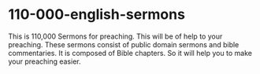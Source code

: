 # 110-000-english-sermons
This is 110,000 Sermons for preaching. This will be of help to your preaching. These sermons consist of public domain sermons and bible commentaries. It is composed of Bible chapters. So it will help you to make your preaching easier.
